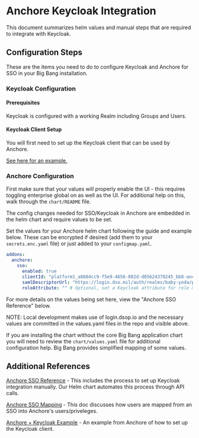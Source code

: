 # Anchore Keycloak Integration

This document summarizes helm values and manual steps that are required to integrate with Keycloak.

## Configuration Steps

These are the items you need to do to configure Keycloak and Anchore for SSO in your Big Bang installation. 

### Keycloak Configuration

#### Prerequisites

Keycloak is configured with a working Realm including Groups and Users.

#### Keycloak Client Setup

You will first need to set up the Keycloak client that can be used by Anchore.

[See here for an example.](https://docs.anchore.com/current/docs/overview/sso/examples/keycloak/)

### Anchore Configuration

First make sure that your values will properly enable the UI - this requires toggling enterprise global on as well as the UI. For additional help on this, walk through the `chart/README` file.

The config changes needed for SSO/Keycloak in Anchore are embedded in the helm chart and require values to be set.

Set the values for your Anchore helm chart following the guide and example below. These can be encrypted if desired (add them to your `secrets.enc.yaml` file) or just added to your `configmap.yaml`.

```yaml
addons:
  anchore:
    sso:
      enabled: true
      clientId: "platform1_a8604cc9-f5e9-4656-802d-d05624370245_bb8-anchore" # Specific client ID for Anchore
      samlDescriptorUrl: "https://login.dso.mil/auth/realms/baby-yoda/protocol/saml/descriptor" # SAML Descriptor URL for the keycloak instance
      roleAttribute: "" # Optional, set a Keycloak attribute for role mapping - must exist and contain Anchore roles, i.e. read-write, full-control, etc
```

For more details on the values being set here, view the "Anchore SSO Reference" below.

NOTE: Local development makes use of login.dsop.io and the necessary values are committed in the values.yaml files in the repo and visible above.

If you are installing the chart without the core Big Bang application chart you will need to review the `chart/values.yaml` file for additional configuration help. Big Bang provides simplified mapping of some values.

## Additional References

[Anchore SSO Reference](https://anchore.com/blog/feature-series-anchore-enterprise-2-1-sso/) - This includes the process to set up Keycloak integration manually. Our Helm chart automates this process through API calls.

[Anchore SSO Mapping](https://docs.anchore.com/current/docs/overview/sso/mapping/) - This doc discusses how users are mapped from an SSO into Anchore's users/priveleges.

[Anchore + Keycloak Example](https://docs.anchore.com/current/docs/overview/sso/examples/keycloak/) - An example from Anchore of how to set up the Keycloak client.
